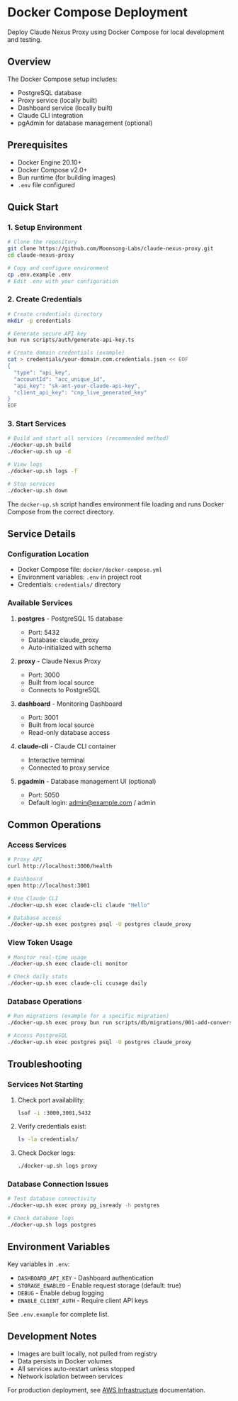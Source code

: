 # Docker Compose Deployment

Deploy Claude Nexus Proxy using Docker Compose for local development and testing.

## Overview

The Docker Compose setup includes:

- PostgreSQL database
- Proxy service (locally built)
- Dashboard service (locally built)
- Claude CLI integration
- pgAdmin for database management (optional)

## Prerequisites

- Docker Engine 20.10+
- Docker Compose v2.0+
- Bun runtime (for building images)
- `.env` file configured

## Quick Start

### 1. Setup Environment

```bash
# Clone the repository
git clone https://github.com/Moonsong-Labs/claude-nexus-proxy.git
cd claude-nexus-proxy

# Copy and configure environment
cp .env.example .env
# Edit .env with your configuration
```

### 2. Create Credentials

```bash
# Create credentials directory
mkdir -p credentials

# Generate secure API key
bun run scripts/auth/generate-api-key.ts

# Create domain credentials (example)
cat > credentials/your-domain.com.credentials.json << EOF
{
  "type": "api_key",
  "accountId": "acc_unique_id",
  "api_key": "sk-ant-your-claude-api-key",
  "client_api_key": "cnp_live_generated_key"
}
EOF
```

### 3. Start Services

```bash
# Build and start all services (recommended method)
./docker-up.sh build
./docker-up.sh up -d

# View logs
./docker-up.sh logs -f

# Stop services
./docker-up.sh down
```

The `docker-up.sh` script handles environment file loading and runs Docker Compose from the correct directory.

## Service Details

### Configuration Location

- Docker Compose file: `docker/docker-compose.yml`
- Environment variables: `.env` in project root
- Credentials: `credentials/` directory

### Available Services

1. **postgres** - PostgreSQL 15 database
   - Port: 5432
   - Database: claude_proxy
   - Auto-initialized with schema

2. **proxy** - Claude Nexus Proxy
   - Port: 3000
   - Built from local source
   - Connects to PostgreSQL

3. **dashboard** - Monitoring Dashboard
   - Port: 3001
   - Built from local source
   - Read-only database access

4. **claude-cli** - Claude CLI container
   - Interactive terminal
   - Connected to proxy service

5. **pgadmin** - Database management UI (optional)
   - Port: 5050
   - Default login: admin@example.com / admin

## Common Operations

### Access Services

```bash
# Proxy API
curl http://localhost:3000/health

# Dashboard
open http://localhost:3001

# Use Claude CLI
./docker-up.sh exec claude-cli claude "Hello"

# Database access
./docker-up.sh exec postgres psql -U postgres claude_proxy
```

### View Token Usage

```bash
# Monitor real-time usage
./docker-up.sh exec claude-cli monitor

# Check daily stats
./docker-up.sh exec claude-cli ccusage daily
```

### Database Operations

```bash
# Run migrations (example for a specific migration)
./docker-up.sh exec proxy bun run scripts/db/migrations/001-add-conversation-tracking.ts

# Access PostgreSQL
./docker-up.sh exec postgres psql -U postgres claude_proxy
```

## Troubleshooting

### Services Not Starting

1. Check port availability:

   ```bash
   lsof -i :3000,3001,5432
   ```

2. Verify credentials exist:

   ```bash
   ls -la credentials/
   ```

3. Check Docker logs:
   ```bash
   ./docker-up.sh logs proxy
   ```

### Database Connection Issues

```bash
# Test database connectivity
./docker-up.sh exec proxy pg_isready -h postgres

# Check database logs
./docker-up.sh logs postgres
```

## Environment Variables

Key variables in `.env`:

- `DASHBOARD_API_KEY` - Dashboard authentication
- `STORAGE_ENABLED` - Enable request storage (default: true)
- `DEBUG` - Enable debug logging
- `ENABLE_CLIENT_AUTH` - Require client API keys

See `.env.example` for complete list.

## Development Notes

- Images are built locally, not pulled from registry
- Data persists in Docker volumes
- All services auto-restart unless stopped
- Network isolation between services

For production deployment, see [AWS Infrastructure](../aws-infrastructure.md) documentation.
